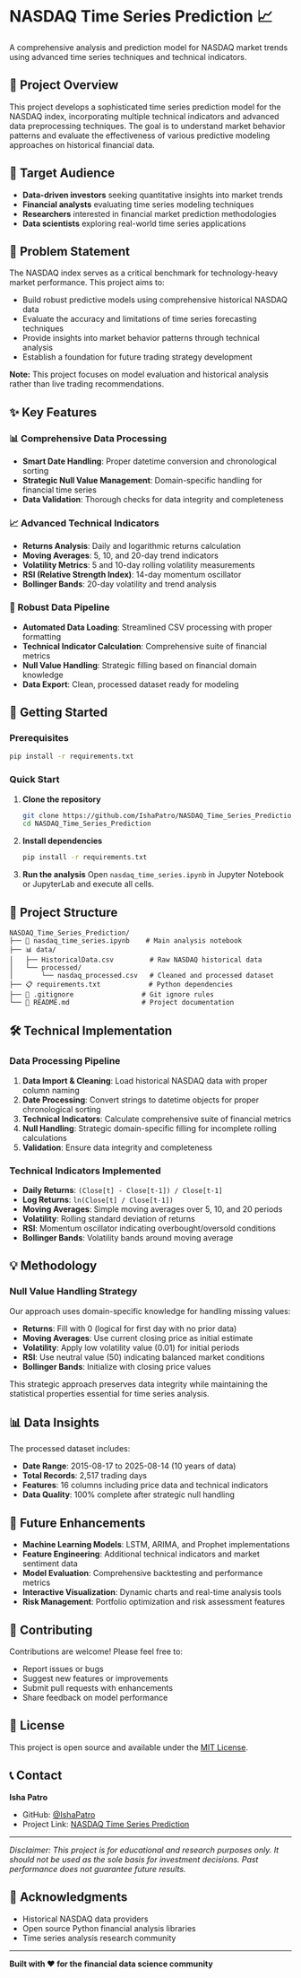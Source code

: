 # NASDAQ Time Series Prediction 📈

A comprehensive analysis and prediction model for NASDAQ market trends using advanced time series techniques and technical indicators.

## 🎯 Project Overview

This project develops a sophisticated time series prediction model for the NASDAQ index, incorporating multiple technical indicators and advanced data preprocessing techniques. The goal is to understand market behavior patterns and evaluate the effectiveness of various predictive modeling approaches on historical financial data.

## 👥 Target Audience

- **Data-driven investors** seeking quantitative insights into market trends
- **Financial analysts** evaluating time series modeling techniques
- **Researchers** interested in financial market prediction methodologies
- **Data scientists** exploring real-world time series applications

## 🧭 Problem Statement

The NASDAQ index serves as a critical benchmark for technology-heavy market performance. This project aims to:

- Build robust predictive models using comprehensive historical NASDAQ data
- Evaluate the accuracy and limitations of time series forecasting techniques
- Provide insights into market behavior patterns through technical analysis
- Establish a foundation for future trading strategy development

**Note:** This project focuses on model evaluation and historical analysis rather than live trading recommendations.

## ✨ Key Features

### 📊 Comprehensive Data Processing
- **Smart Date Handling**: Proper datetime conversion and chronological sorting
- **Strategic Null Value Management**: Domain-specific handling for financial time series
- **Data Validation**: Thorough checks for data integrity and completeness

### 📈 Advanced Technical Indicators
- **Returns Analysis**: Daily and logarithmic returns calculation
- **Moving Averages**: 5, 10, and 20-day trend indicators
- **Volatility Metrics**: 5 and 10-day rolling volatility measurements
- **RSI (Relative Strength Index)**: 14-day momentum oscillator
- **Bollinger Bands**: 20-day volatility and trend analysis

### 🔧 Robust Data Pipeline
- **Automated Data Loading**: Streamlined CSV processing with proper formatting
- **Technical Indicator Calculation**: Comprehensive suite of financial metrics
- **Null Value Handling**: Strategic filling based on financial domain knowledge
- **Data Export**: Clean, processed dataset ready for modeling

## 🚀 Getting Started

### Prerequisites
```bash
pip install -r requirements.txt
```

### Quick Start
1. **Clone the repository**
   ```bash
   git clone https://github.com/IshaPatro/NASDAQ_Time_Series_Prediction.git
   cd NASDAQ_Time_Series_Prediction
   ```

2. **Install dependencies**
   ```bash
   pip install -r requirements.txt
   ```

3. **Run the analysis**
   Open `nasdaq_time_series.ipynb` in Jupyter Notebook or JupyterLab and execute all cells.

## 📁 Project Structure

```
NASDAQ_Time_Series_Prediction/
├── 📓 nasdaq_time_series.ipynb    # Main analysis notebook
├── 📊 data/
│   ├── HistoricalData.csv         # Raw NASDAQ historical data
│   └── processed/
│       └── nasdaq_processed.csv   # Cleaned and processed dataset
├── 📋 requirements.txt            # Python dependencies
├── 🚫 .gitignore                 # Git ignore rules
└── 📖 README.md                  # Project documentation
```

## 🛠️ Technical Implementation

### Data Processing Pipeline
1. **Data Import & Cleaning**: Load historical NASDAQ data with proper column naming
2. **Date Processing**: Convert strings to datetime objects for proper chronological sorting
3. **Technical Indicators**: Calculate comprehensive suite of financial metrics
4. **Null Handling**: Strategic domain-specific filling for incomplete rolling calculations
5. **Validation**: Ensure data integrity and completeness

### Technical Indicators Implemented
- **Daily Returns**: `(Close[t] - Close[t-1]) / Close[t-1]`
- **Log Returns**: `ln(Close[t] / Close[t-1])`
- **Moving Averages**: Simple moving averages over 5, 10, and 20 periods
- **Volatility**: Rolling standard deviation of returns
- **RSI**: Momentum oscillator indicating overbought/oversold conditions
- **Bollinger Bands**: Volatility bands around moving average

## 💡 Methodology

### Null Value Handling Strategy
Our approach uses domain-specific knowledge for handling missing values:

- **Returns**: Fill with 0 (logical for first day with no prior data)
- **Moving Averages**: Use current closing price as initial estimate
- **Volatility**: Apply low volatility value (0.01) for initial periods
- **RSI**: Use neutral value (50) indicating balanced market conditions
- **Bollinger Bands**: Initialize with closing price values

This strategic approach preserves data integrity while maintaining the statistical properties essential for time series analysis.

## 📊 Data Insights

The processed dataset includes:
- **Date Range**: 2015-08-17 to 2025-08-14 (10 years of data)
- **Total Records**: 2,517 trading days
- **Features**: 16 columns including price data and technical indicators
- **Data Quality**: 100% complete after strategic null handling

## 🔮 Future Enhancements

- **Machine Learning Models**: LSTM, ARIMA, and Prophet implementations
- **Feature Engineering**: Additional technical indicators and market sentiment data
- **Model Evaluation**: Comprehensive backtesting and performance metrics
- **Interactive Visualization**: Dynamic charts and real-time analysis tools
- **Risk Management**: Portfolio optimization and risk assessment features

## 🤝 Contributing

Contributions are welcome! Please feel free to:
- Report issues or bugs
- Suggest new features or improvements
- Submit pull requests with enhancements
- Share feedback on model performance

## 📜 License

This project is open source and available under the [MIT License](LICENSE).

## 📞 Contact

**Isha Patro**
- GitHub: [@IshaPatro](https://github.com/IshaPatro)
- Project Link: [NASDAQ Time Series Prediction](https://github.com/IshaPatro/NASDAQ_Time_Series_Prediction)

---

*Disclaimer: This project is for educational and research purposes only. It should not be used as the sole basis for investment decisions. Past performance does not guarantee future results.*

## 🙏 Acknowledgments

- Historical NASDAQ data providers
- Open source Python financial analysis libraries
- Time series analysis research community

---
**Built with ❤️ for the financial data science community**